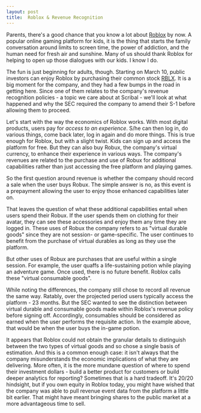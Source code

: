 ```yaml
---
layout: post
title:  Roblox & Revenue Recognition
---
```


Parents, there's a good chance that you know a lot about [Roblox](https://corp.roblox.com/) by now.  A popular online gaming platform for kids, it is the thing that starts the family conversation around limits to screen time, the power of addiction, and the human need for fresh air and sunshine.   Many of us should thank Roblox for helping to open up those dialogues with our kids.  I know I do.

The fun is just beginning for adults, though.  Starting on March 10, public investors can enjoy Roblox by purchasing their common stock [RBLX](https://www.nyse.com/quote/XNYS:RBLX).  It is a big moment for the company, and they had a few bumps in the road in getting here.  Since one of them relates to the company's revenue recognition policies - a topic we care about at Scribal - we'll look at what happened and why the SEC required the company to amend their S-1 before allowing them to proceed.

Let's start with the way the economics of Roblox works.  With most digital products,  users pay for *access to an experience*.  S/he can then log in, do various things, come back later, log in again and do more things.  This is true enough for Roblox, but with a slight twist.  Kids can sign up and access the platform for free.  But they can also buy Robux, the company's virtual currency, to enhance their experience in various ways.  The company's revenues are related to the purchase and use of Robux for additional capabilities rather than just accessing the free platform and playing games.

So the first question around revenue is whether the company should record a sale when the user buys Robux.  The simple answer is no, as this event is a prepayment allowing the user to enjoy those enhanced capabilities later on.  

That leaves the question of what these additional capabilities entail when users spend their Robux.  If the user spends them on clothing for their avatar, they can see these accessories and enjoy them any time they are logged in.  These uses of Robux the company refers to as "virtual durable goods"  since they are not session- or game-specific.  The user continues to benefit from the purchase of virtual durables as long as they use the platform.  

But other uses of Robux are purchases that are useful within a single session.  For example, the user quaffs a life-sustaining potion while playing an adventure game.  Once used, there is no future benefit.  Roblox calls these "virtual consumable goods".    

While noting the differences, the company still chose to record all revenue the same way.  Ratably, over the projected period users typically access the platform -  23 months.  But the SEC wanted to see the distinction between virtual durable and consumable goods made within Roblox's revenue policy before signing off.  Accordingly, consumables should be considered as earned when the user performs the requisite action.  In the example above, that would be when the user buys the in-game potion.  
  
It appears that Roblox could not obtain the granular details to distinguish between the two types of virtual goods and so chose a single basis of estimation.  And this is a common enough case: it isn't always that the company misunderstands the economic implications of what they are delivering.   More often, it is the more mundane question of where to spend their investment dollars -  build a better product for customers or build deeper analytics for reporting?  Sometimes that is a hard tradeoff.  It's 20/20 hindsight, but if you own equity in Roblox today, you might have wished that the company was able to pull revenue event data from the platform a little bit earlier.  That might have meant bringing shares to the public market at a more advantageous time to sell.
